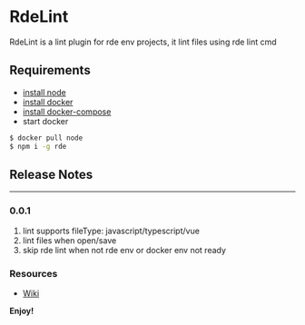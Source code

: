 # RdeLint

RdeLint is a lint plugin for rde env projects, it lint files using rde lint cmd

## Requirements
* [install node](https://nodejs.org)
* [install docker](https://docs.docker.com/install/)
* [install docker-compose](https://docs.docker.com/compose/install/)
* start docker

```bash
$ docker pull node
$ npm i -g rde
```

## Release Notes
-----------------------------------------------------------------------------------------------------------

### 0.0.1

1. lint supports fileType: javascript/typescript/vue
2. lint files when open/save
3. skip rde lint when not rde env or docker env not ready

### Resources

* [Wiki](https://github.com/kaola-fed/RDE/wiki)

**Enjoy!**
